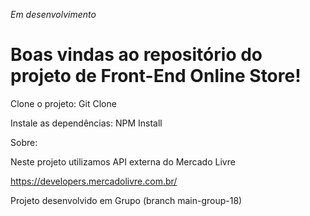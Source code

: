 *Em desenvolvimento*

# Boas vindas ao repositório do projeto de Front-End Online Store!

Clone o projeto: Git Clone

Instale as dependências: NPM Install

Sobre:

Neste projeto utilizamos API externa do Mercado Livre

https://developers.mercadolivre.com.br/

Projeto desenvolvido em Grupo (branch main-group-18)

